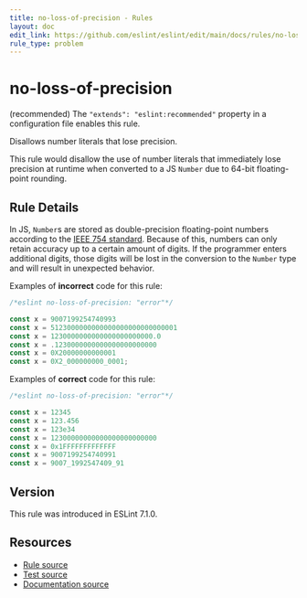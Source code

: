 ```yaml
---
title: no-loss-of-precision - Rules
layout: doc
edit_link: https://github.com/eslint/eslint/edit/main/docs/rules/no-loss-of-precision.md
rule_type: problem
---
```

<!-- Note: No pull requests accepted for this file. See README.md in the root directory for details. -->

# no-loss-of-precision

(recommended) The `"extends": "eslint:recommended"` property in a configuration file enables this rule.

Disallows number literals that lose precision.

This rule would disallow the use of number literals that immediately lose precision at runtime when converted to a JS `Number` due to 64-bit floating-point rounding.

## Rule Details

In JS, `Number`s are stored as double-precision floating-point numbers according to the [IEEE 754 standard](https://en.wikipedia.org/wiki/IEEE_754). Because of this, numbers can only retain accuracy up to a certain amount of digits. If the programmer enters additional digits, those digits will be lost in the conversion to the `Number` type and will result in unexpected behavior.

Examples of **incorrect** code for this rule:

```js
/*eslint no-loss-of-precision: "error"*/

const x = 9007199254740993
const x = 5123000000000000000000000000001
const x = 1230000000000000000000000.0
const x = .1230000000000000000000000
const x = 0X20000000000001
const x = 0X2_000000000_0001;
```

Examples of **correct** code for this rule:

```js
/*eslint no-loss-of-precision: "error"*/

const x = 12345
const x = 123.456
const x = 123e34
const x = 12300000000000000000000000
const x = 0x1FFFFFFFFFFFFF
const x = 9007199254740991
const x = 9007_1992547409_91
```

## Version

This rule was introduced in ESLint 7.1.0.

## Resources

* [Rule source](https://github.com/eslint/eslint/tree/HEAD/lib/rules/no-loss-of-precision.js)
* [Test source](https://github.com/eslint/eslint/tree/HEAD/tests/lib/rules/no-loss-of-precision.js)
* [Documentation source](https://github.com/eslint/eslint/tree/HEAD/docs/rules/no-loss-of-precision.md)
